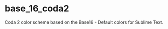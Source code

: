 base_16_coda2
=============

Coda 2 color scheme based on the Base16 - Default colors for Sublime Text.
